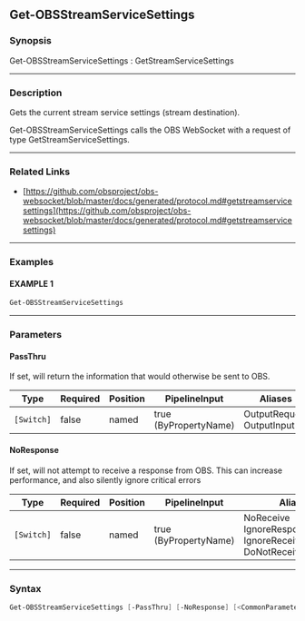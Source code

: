 Get-OBSStreamServiceSettings
----------------------------




### Synopsis
Get-OBSStreamServiceSettings : GetStreamServiceSettings



---


### Description

Gets the current stream service settings (stream destination).


Get-OBSStreamServiceSettings calls the OBS WebSocket with a request of type GetStreamServiceSettings.



---


### Related Links
* [https://github.com/obsproject/obs-websocket/blob/master/docs/generated/protocol.md#getstreamservicesettings](https://github.com/obsproject/obs-websocket/blob/master/docs/generated/protocol.md#getstreamservicesettings)





---


### Examples
#### EXAMPLE 1
```PowerShell
Get-OBSStreamServiceSettings
```



---


### Parameters
#### **PassThru**

If set, will return the information that would otherwise be sent to OBS.






|Type      |Required|Position|PipelineInput        |Aliases                      |
|----------|--------|--------|---------------------|-----------------------------|
|`[Switch]`|false   |named   |true (ByPropertyName)|OutputRequest<br/>OutputInput|



#### **NoResponse**

If set, will not attempt to receive a response from OBS.
This can increase performance, and also silently ignore critical errors






|Type      |Required|Position|PipelineInput        |Aliases                                                                |
|----------|--------|--------|---------------------|-----------------------------------------------------------------------|
|`[Switch]`|false   |named   |true (ByPropertyName)|NoReceive<br/>IgnoreResponse<br/>IgnoreReceive<br/>DoNotReceiveResponse|





---


### Syntax
```PowerShell
Get-OBSStreamServiceSettings [-PassThru] [-NoResponse] [<CommonParameters>]
```
